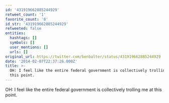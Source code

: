 ```yaml
---
id: '431919662885244929'
retweet_count: '1'
favorite_count: '8'
id_str: '431919662885244929'
retweeted: false
entities:
  hashtags: []
  symbols: []
  user_mentions: []
  urls: []
original_url: https://twitter.com/benbalter/status/431919662885244929
date: '2014-02-07T22:37:26.000Z'
title: >-
  OH: I feel like the entire federal government is collectively trolling me at
  this point.
---
```


OH: I feel like the entire federal government is collectively trolling me at this point.